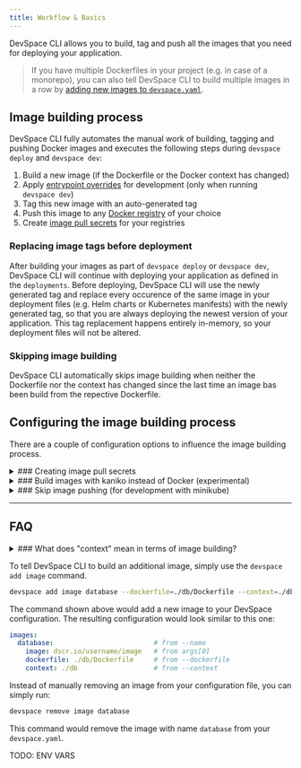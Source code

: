 ```yaml
---
title: Workflow & Basics
---
```


DevSpace CLI allows you to build, tag and push all the images that you need for deploying your application.

> If you have multiple Dockerfiles in your project (e.g. in case of a monorepo), you can also tell DevSpace CLI to build multiple images in a row by [adding new images to `devspace.yaml`](/docs/image-building/add-images).

## Image building process
DevSpace CLI fully automates the manual work of building, tagging and pushing Docker images and executes the following steps during `devspace deploy` and `devspace dev`:
1. Build a new image (if the Dockerfile or the Docker context has changed)
2. Apply [entrypoint overrides](/docs/development/overrides) for development (only when running `devspace dev`)
3. Tag this new image with an auto-generated tag
4. Push this image to any [Docker registry](/docs/image-building/registries/authentication) of your choice
5. Create [image pull secrets](/docs/image-building/registries/pull-secrets) for your registries

### Replacing image tags before deployment
After building your images as part of `devspace deploy` or `devspace dev`, DevSpace CLI will continue with deploying your application as defined in the `deployments`. Before deploying, DevSpace CLI will use the newly generated tag and replace every occurence of the same image in your deployment files (e.g. Helm charts or Kubernetes manifests) with the newly generated tag, so that you are always deploying the newest version of your application. This tag replacement happens entirely in-memory, so your deployment files will not be altered.

### Skipping image building
DevSpace CLI automatically skips image building when neither the Dockerfile nor the context has changed since the last time an image bas been build from the repective Dockerfile.

## Configuring the image building process
There are a couple of configuration options to influence the image building process.

<details>
<summary>
### Creating image pull secrets
</summary>
To make sure that Kubernetes can pull your image even when you are pushing to a private registry (such as dscr.io), DevSpace CLI will also create an [image pull secret](/docs/image-building/registries/pull-secrets) containing credentials for your registry.

## Default image created by `devspace init`
When running `devspace init` within your project, DevSpace CLI defines an image called `default` within your config file `devspace.yaml`.
```yaml
images:
  default:
    image: dscr.io/username/devspace
```
Because this image called `default` only has the `image` option configured, DevSpace CLI will automatically conclude that:

1. The image should be built using your local Docker daemon
2. The Dockerfile for building the image will be located inside the root folder of your project (i.e. ./Dockerfile)
3. The context for building the image will be the root folder of your project (i.e. ./)
</details>

<details>
<summary>
### Build images with kaniko instead of Docker (experimental)
</summary>
Instead of using your local Docker daemon to build your images, you can also use [kaniko](https://github.com/GoogleContainerTools/kaniko) to build Docker images. Using kaniko has the advantage that you are building the image inside a container that runs remotely on top of Kubernetes. Using DevSpace Cloud, this container would run inside the Space that you are currently working with.
```yaml
images:
  default:
    image: dscr.io/username/devspace
    build:
      kaniko:
        cache: true
```
The config excerpt shown above would tell DevSpace CLI to build the image `default` with kaniko and to use caching while building the image.

> In comparison to using a local Docker daemon, **kaniko is currently rather slow** at building images. Therefore, it is currently recommended to use Docker for building images.
</details>

<details>
<summary>
### Skip image pushing (for development with minikube)
</summary>
If you are using minikube for development, you usually do not need to push your images to a registry because DevSpace CLI will build your images with minikube's Docker daemon and the image will already be present and does not need to be pulled from a registry.
```yaml
images:
  default:
    image: my-registry.tld/username/image
    build:
      docker:
        skipPush: true
```
Defining `skipPush: true` tells DevSpace CLI not to push an image after building and tagging it.
</details>


---
## FAQ

<details>
<summary>
### What does "context" mean in terms of image building?
</summary>
The context is archived and sent to the Docker daemon before starting to process the Dockerfile. All references of local files within the Dockerfile are relative to the root directory of the context. 

That means that a Dockerfile statement such as `COPY ./src /app` would copy the folder `src/` within the context path into the path `/app` within the container image. So, if the context would be `/my/project/database`, for example, the folder that would be copied into `/app` would have the absolute path `/my/project/database/src` on your local computer.

> Paths to Dockerfiles and image contexts are always relative to the root directory of your project (i.e. the folder where your `.devspace/` folder is inside).
</details>






















To tell DevSpace CLI to build an additional image, simply use the `devspace add image` command.
```bash
devspace add image database --dockerfile=./db/Dockerfile --context=./db --image=dscr.io/username/mysql
```

The command shown above would add a new image to your DevSpace configuration. The resulting configuration would look similar to this one:

```yaml
images:
  database:                         # from --name
    image: dscr.io/username/image   # from args[0]
    dockerfile: ./db/Dockerfile     # from --dockerfile
    context: ./db                   # from --context
```








Instead of manually removing an image from your configuration file, you can simply run:
```bash
devspace remove image database
```
This command would remove the image with name `database` from your `devspace.yaml`.





TODO: ENV VARS
